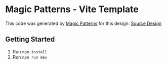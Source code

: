 # Magic Patterns - Vite Template

This code was generated by [Magic Patterns](https://magicpatterns.com) for this design: [Source Design](https://magicpatterns.com/c/r3ywstng39tdwpnr6q1cme)

## Getting Started

1. Run `npm install`
2. Run `npm run dev`
